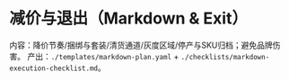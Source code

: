 # 减价与退出（Markdown & Exit）

内容：降价节奏/捆绑与套装/清货通道/灰度区域/停产与SKU归档；避免品牌伤害。
产出：`./templates/markdown-plan.yaml` + `./checklists/markdown-execution-checklist.md`。
